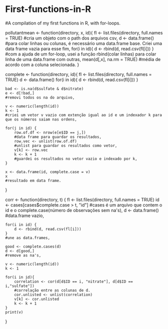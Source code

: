 # First-functions-in-R
#A compilation of my first functions in R, with for-loops.


pollutantmean <- function(directory, x, id){
    fl <- list.files(directory, full.names = TRUE) 
    #cria um objeto com o path dos arquivos csv,
    d <- data.frame()
    #para colar linhas ou colunas, é necessário uma data.frame base. Criei uma data frame vazia para esse fim,
    for(i in id){
        d <- rbind(d, read.csv(fl[i]))
    }
    #com a ajuda de um for-loop, usei a função rbind(colar linhas) para colar linha de uma data.frame com outras,
    mean(d[,x], na.rm = TRUE)
    #média de acordo com a coluna selecionada. 
}


complete <- function(directory, id){
    fl <- list.files(directory, full.names = TRUE) 
    d <- data.frame()
    for(i in id){
        d <- rbind(d, read.csv(fl[i]))
    }
    
    bad <- is.na(d$sulfate & d$nitrate)
    e <- d[!bad,]
    #removi todos os na do arquivo,
    
    v <- numeric(length(id))
    k <- 1
    #criei um vetor v vazio com extenção igual ao id e um indexador k para que os números saiam nas ordens,
    
    for(j in id) {
        row.of.df <- nrow(e[e$ID == j,])
        #data frame para guardar os resultados,
        row.vec <- unlist(row.of.df)
        #unlist para guardar os resultados como vetor,
        v[k] <- row.vec
        k <- k + 1 
        #guardei os resultados no vetor vazio e indexado por k,
    }
    
    x <- data.frame(id, complete.case = v)
    x
    #resultado em data frame.
}


corr <- function(directory, t) {
    fl <- list.files(directory, full.names = TRUE)
    id <- cases[cases$complete.case > t, "id"]
    #cases é um arquivo que contem o id e o complete.case(número de observações sem na's),
    d <- data.frame()
    #data.frame vazio,
    
    for(i in id) {
        d <- rbind(d, read.csv(fl[i]))
    }
    #une as data.frames,
    
    good <- complete.cases(d)
    d <- d[good,]
    #remove as na's,
    
    v <- numeric(length(id))
    k <- 1
    
    for(i in id){
        correlation <- cor(d[d$ID == i, "nitrate"], d[d$ID == i,"sulfate"])
        #correlação entre as colunas de d.
        cor.unlisted <- unlist(correlation)
        v[k] <- cor.unlisted
        k <- k + 1
    }
    print(v)
}

